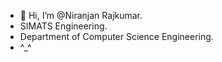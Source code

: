 - 👋 Hi, I’m @Niranjan Rajkumar.
- SIMATS Engineering.
- Department of Computer Science Engineering.
- ^_^
